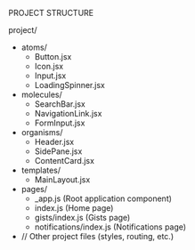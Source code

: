 PROJECT STRUCTURE

project/
  - atoms/
      - Button.jsx
      - Icon.jsx
      - Input.jsx
      - LoadingSpinner.jsx
  - molecules/
      - SearchBar.jsx
      - NavigationLink.jsx
      - FormInput.jsx
  - organisms/
      - Header.jsx
      - SidePane.jsx
      - ContentCard.jsx
  - templates/
      - MainLayout.jsx
  - pages/
      - _app.js (Root application component)
      - index.js (Home page)
      - gists/index.js (Gists page)
      - notifications/index.js (Notifications page)
  - // Other project files (styles, routing, etc.)
